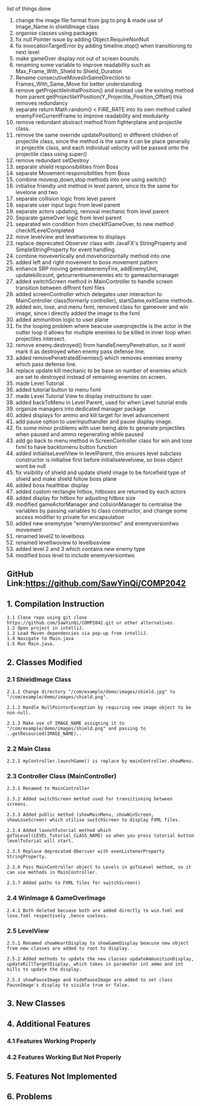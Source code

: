 list of things done
1. change the image file format from jpg to png & made use of Image_Name in shieldImage class
2. organise classes using packages
3. fix null Pointer issue by adding Object.RequireNonNull
4. fix invocationTargetError by adding timeline.stop() when transitioning to next level
5. make gameOver display not out of screen bounds.
6. renaming some variable to improve readability such as Max_Frame_With_Shield to Shield_Duration
7. Rename consecutiveMovesInSameDirection to Frames_With_Same_Move for better understanding
8. remove getProjectileInitialPosition() and instead use the existing method from parent getProjectileYPosition(Y_Projectile_Position_Offset) this removes redundancy
9. separate return Math.random() < FIRE_RATE into its own method called enemyFireCurrentFrame to improve readability and modularity 
10. remove redundant abstract method from fighterplane and projectile class. 
11. remove the same override updatePosition() in different children of projectile class, since the method is the same it can be place generally in projectile class, and each individual velocity will be passed onto the projectile class using super()
12. remove redundant setDestroy 
13. separate shield responsibilities from Boss 
14. separate Movement responsibilities from Boss 
15. combine moveup,down,stop methods into one using switch() 
16. initialise friendly unit method in level parent, since its the same for levelone and two 
17. separate collision logic from level parent 
18. separate user input logic from level parent
19. separate actors updating, removal mechanic from level parent 
20. Separate gameOver logic from level parent
21. separated win condition from checkIfGameOver, to new method checkIfLevelCompleted
22. move levelview and leveltwoview to displays
23. replace deprecated Observer class with JavaFX's StringProperty and SimpleStringProperty for event handling
24. combine movevertically and movehorizontally method into one
25. added left and right movement to boss movement pattern
26. enhance SRP moving generateenemyFire, addEnemyUnit, updatekillcount, getcurrentnumenemies etc to gameactormanager 
27. added switchScreen method in MainController to handle screen transition between diffrent fxml files
28. added screenController which delegates user interaction to MainController class(formerly controller), startGame,exitGame methods. 
29. added win, lose, and menu fxml, removed class for gameover and win image, since i directly added the image to the fxml
30. added ammunition logic to user plane
31. fix the looping problem where beacuse userprojectile is the actor in the outter loop it allows for multiple enemies to be killed in inner loop when projectiles intersect.
32. remove enemy.destroyed() from handleEnemyPenetration, so it wont mark it as destroyed when enemy pass defense line. 
33. added removePenetratedEnemies() which removes enemies enemy which pass defense line.
34. replace update kill mechanic to be base on number of enemies which are set to destroyed instead of remaining enemies on screen.
35. made Level Tutorial
36. added tutorial button to menu fxml
37. made Level Tutorial View to display instructions to user.
38. added backToMenu in Level Parent, used for when Level tutorial ends
39. organize managers into dedicated manager package
40. added displays for ammo and kill target for level advancement
41. add pause option to userinputhandler and pause display image.
42. fix some minor problems with user being able to generate projectiles when paused and ammo regenerating while paused
43. add go back to menu method in ScreenController class for win and lose fxml to have backtomenu button function
44. added initialiseLevelView in levelParent, this ensures level subclass constructor is initialise first before initialiselevelview, so boss object wont be null
45. fix visibility of shield and update shield image to be forcefield type of shield and make shield follow boss plane
46. added boss healthbar display
47. added custom rectangle hitbox, hitboxes are returned by each actors
48. added display for hitbox for adjusting hitbox size
49. modified gameActorManager and collsionManager to centralise the variables by passing variables to class constructor, and change some access modifier to private for encapsulation
50. added new enemytype "enemyVersiontwo" and enemyversiontwo movement 
51. renamed level2 to levelboss
52. renamed leveltwoview to levelbosview
52. added level 2 and 3 which contains new enemy type
53. modified boss level to include enemyversiontwo


## GitHub Link:https://github.com/SawYinQi/COMP2042

## 1. Compilation Instruction
    1.1 Clone repo using git clone https://github.com/SawYinQi/COMP2042.git or other alternatives.
    1.2 Open project in intelliJ.
    1.3 Load Maven dependencies via pop-up from intelliJ.
    1.4 Navigate to Main.java 
    1.5 Run Main.java.
## 2. Classes Modified
### 2.1 ShieldImage Class
    2.1.1 Change directory "/com/example/demo/images/shield.jpg" to "/com/example/demo/images/shield.png".

    2.1.2 Handle NullPointerException by requiring new image object to be non-null.

    2.1.3 Make use of IMAGE_NAME assigning it to "/com/example/demo/images/shield.png" and passing to ..getResourced(IMAGE_NAME)..
### 2.2 Main Class
    2.2.1 myController.launchGame() is replace by mainController.showMenu.
### 2.3 Controller Class (MainController)
    2.3.1 Renamed to MainController 

    2.3.2 Added switchScreen method used for transitioning between screens.

    2.3.3 Added public method (showMainMenu, showWinScreen, showLoseScreen) which utilise switchScreen to display FXML files.

    2.3.4 Added launchTutorial method which goToLevel(LEVEL_Tutorial_CLASS_NAME) so when you press tutorial button levelTutorial will start.

    2.3.5 Replace deprecated Obersver with evenListenerProperty StringProperty.

    2.3.6 Pass MainController object to Levels in goToLevel method, so it can use methods in MainController.

    2.3.7 Added paths to FXML files for switchScreen()
### 2.4 WinImage & GameOverImage
    2.4.1 Both deleted becuase both are added directly to win.fxml and lose.fxml respectively ,hence useless.

### 2.5 LevelView
    2.5.1 Renamed showHeartDisplay to showGameDisplay beacuse new object from new classes are added to root to display.

    2.5.2 Added methods to update the new classes updateAmmunitionDisplay, updateKillTargetDisplay, which takes in parameter int ammo and int kills to update the display.

    2.5.3 showPauseImage and hidePauseImage are added to set class PauseImage's display to visible true or false.
## 3. New Classes

## 4. Additional Features
### 4.1 Features Working Properly

### 4.2 Features Working But Not Properly
    

## 5. Features Not Implemented

## 6. Problems
